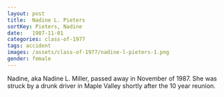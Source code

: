 ```yaml
---
layout: post
title:  Nadine L. Pieters
sortKey: Pieters, Nadine
date:   1987-11-01
categories: class-of-1977
tags: accident
images: /assets/class-of-1977/nadine-l-pieters-1.png
gender: female
---
```

Nadine, aka Nadine L. Miller, passed away in November of 1987.  She was struck by a drunk driver in Maple Valley shortly after the 10 year reunion.
